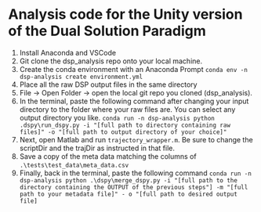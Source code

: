 # Analysis code for the Unity version of the Dual Solution Paradigm

1. Install Anaconda and VSCode 
2. Git clone the dsp_analysis repo onto your local machine. 
3. Create the conda environment with an Anaconda Prompt `conda env -n dsp-analysis create environment.yml`
4. Place all the raw DSP output files in the same directory
5. File -> Open Folder -> open the local git repo you cloned (dsp_analysis). 
6. In the terminal, paste the following command after changing your input directory to the folder where your raw files are. You can select any output directory you like. 
`conda run -n dsp-analysis python .dspy\run_dspy.py -i "[full path to directory containing raw files]" -o "[full path to output directory of your choice]"`
7. Next, open Matlab and run `trajectory_wrapper.m`. Be sure to change the scriptDir and the trajDir as instructed in that file. 
8. Save a copy of the meta data matching the columns of `.\tests\test_data\meta_data.csv` 
9. Finally, back in the terminal, paste the following command
`conda run -n dsp-analysis python .\dspy\merge_dspy.py -i "[full path to the directory containing the OUTPUT of the previous steps"] -m "[full path to your metadata file]" - o "[full path to desired output file]`
